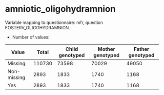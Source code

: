 # amniotic_oligohydramnion
Variable mapping to questionnaire: mfr, question FOSTERV_OLIGOHYDRAMNION.
- Number of values:

| Value | Total | Child genotyped | Mother genotyped | Father genotyped |
| ----- | ----- | --------------- | ---------------- | ---------------- |
| Missing | 110730 | 73598 | 70029 | 49050 |
| Non-missing | 2893 | 1833 | 1740 | 1168 |
| Yes | 2893 | 1833 | 1740 |1168 |




